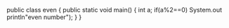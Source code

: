 public class even
{
public static void main()
{
int a;
if(a%2==0)
System.out println"even number");
}
}
